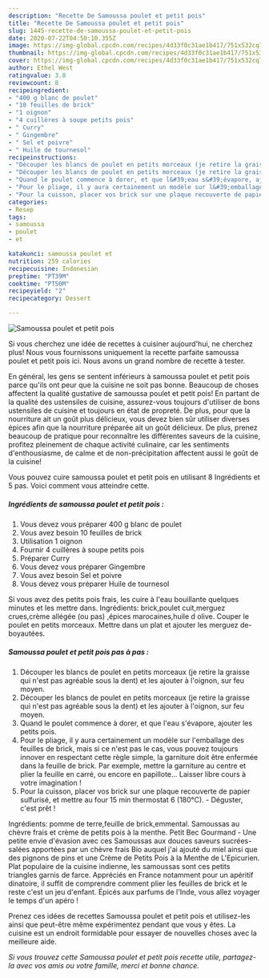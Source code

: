 ```yaml
---
description: "Recette De Samoussa poulet et petit pois"
title: "Recette De Samoussa poulet et petit pois"
slug: 1445-recette-de-samoussa-poulet-et-petit-pois
date: 2020-07-22T04:50:10.355Z
image: https://img-global.cpcdn.com/recipes/4d33f0c31ae1b417/751x532cq70/samoussa-poulet-et-petit-pois-photo-principale-de-la-recette.jpg
thumbnail: https://img-global.cpcdn.com/recipes/4d33f0c31ae1b417/751x532cq70/samoussa-poulet-et-petit-pois-photo-principale-de-la-recette.jpg
cover: https://img-global.cpcdn.com/recipes/4d33f0c31ae1b417/751x532cq70/samoussa-poulet-et-petit-pois-photo-principale-de-la-recette.jpg
author: Ethel West
ratingvalue: 3.8
reviewcount: 8
recipeingredient:
- "400 g blanc de poulet"
- "10 feuilles de brick"
- "1 oignon"
- "4 cuillères à soupe petits pois"
- " Curry"
- " Gingembre"
- " Sel et poivre"
- " Huile de tournesol"
recipeinstructions:
- "Découper les blancs de poulet en petits morceaux (je retire la graisse qui n&#39;est pas agréable sous la dent) et les ajouter à l&#39;oignon, sur feu moyen."
- "Découper les blancs de poulet en petits morceaux (je retire la graisse qui n&#39;est pas agréable sous la dent) et les ajouter à l&#39;oignon, sur feu moyen."
- "Quand le poulet commence à dorer, et que l&#39;eau s&#39;évapore, ajouter les petits pois."
- "Pour le pliage, il y aura certainement un modèle sur l&#39;emballage des feuilles de brick, mais si ce n&#39;est pas le cas, vous pouvez toujours innover en respectant cette règle simple, la garniture doit être enfermée dans la feuille de brick. Par exemple, mettre la garniture au centre et plier la feuille en carré, ou encore en papillote... Laisser libre cours à votre imagination !"
- "Pour la cuisson, placer vos brick sur une plaque recouverte de papier sulfurisé, et mettre au four 15 min thermostat 6 (180°C). Déguster, c&#39;est prêt !"
categories:
- Resep
tags:
- samoussa
- poulet
- et

katakunci: samoussa poulet et 
nutrition: 259 calories
recipecuisine: Indonesian
preptime: "PT39M"
cooktime: "PT50M"
recipeyield: "2"
recipecategory: Dessert

---
```



![Samoussa poulet et petit pois](https://img-global.cpcdn.com/recipes/4d33f0c31ae1b417/751x532cq70/samoussa-poulet-et-petit-pois-photo-principale-de-la-recette.jpg)

Si vous cherchez une idée de recettes à cuisiner aujourd'hui, ne cherchez plus! Nous vous fournissons uniquement la recette parfaite samoussa poulet et petit pois ici. Nous avons un grand nombre de recette à tester.

En général, les gens se sentent inférieurs à samoussa poulet et petit pois parce qu'ils ont peur que la cuisine ne soit pas bonne. Beaucoup de choses affectent la qualité gustative de samoussa poulet et petit pois! En partant de la qualité des ustensiles de cuisine, assurez-vous toujours d'utiliser de bons ustensiles de cuisine et toujours en état de propreté. De plus, pour que la nourriture ait un goût plus délicieux, vous devez bien sûr utiliser diverses épices afin que la nourriture préparée ait un goût délicieux. De plus, prenez beaucoup de pratique pour reconnaître les différentes saveurs de la cuisine, profitez pleinement de chaque activité culinaire, car les sentiments d'enthousiasme, de calme et de non-précipitation affectent aussi le goût de la cuisine!

<!--inarticleads1-->

Vous pouvez cuire samoussa poulet et petit pois en utilisant 8 Ingrédients et 5 pas. Voici comment vous atteindre cette.

##### Ingrédients de samoussa poulet et petit pois :

1. Vous devez vous préparer 400 g blanc de poulet
1. Vous avez besoin 10 feuilles de brick
1. Utilisation 1 oignon
1. Fournir 4 cuillères à soupe petits pois
1. Préparer  Curry
1. Vous devez vous préparer  Gingembre
1. Vous avez besoin  Sel et poivre
1. Vous devez vous préparer  Huile de tournesol


Si vous avez des petits pois frais, les cuire à l&#39;eau bouillante quelques minutes et les mettre dans. Ingrédients: brick,poulet cuit,merguez crues,crème allégée (ou pas) ,épices marocaines,huile d olive. Couper le poulet en petits morceaux. Mettre dans un plat et ajouter les merguez de-boyautées. 

<!--inarticleads2-->

##### Samoussa poulet et petit pois pas à pas :

1. Découper les blancs de poulet en petits morceaux (je retire la graisse qui n&#39;est pas agréable sous la dent) et les ajouter à l&#39;oignon, sur feu moyen.
1. Découper les blancs de poulet en petits morceaux (je retire la graisse qui n&#39;est pas agréable sous la dent) et les ajouter à l&#39;oignon, sur feu moyen.
1. Quand le poulet commence à dorer, et que l&#39;eau s&#39;évapore, ajouter les petits pois.
1. Pour le pliage, il y aura certainement un modèle sur l&#39;emballage des feuilles de brick, mais si ce n&#39;est pas le cas, vous pouvez toujours innover en respectant cette règle simple, la garniture doit être enfermée dans la feuille de brick. Par exemple, mettre la garniture au centre et plier la feuille en carré, ou encore en papillote... Laisser libre cours à votre imagination !
1. Pour la cuisson, placer vos brick sur une plaque recouverte de papier sulfurisé, et mettre au four 15 min thermostat 6 (180°C). - Déguster, c&#39;est prêt !


Ingrédients: pomme de terre,feuille de brick,emmental. Samoussas au chèvre frais et crème de petits pois à la menthe. Petit Bec Gourmand - Une petite envie d&#39;évasion avec ces Samoussas aux douces saveurs sucrées-salées apportées par un chèvre frais Bio auquel j&#39;ai ajouté du miel ainsi que des pignons de pins et une Crème de Petits Pois à la Menthe de L&#39;Epicurien. Plat populaire de la cuisine indienne, les samoussas sont ces petits triangles garnis de farce. Appréciés en France notamment pour un apéritif dinatoire, il suffit de comprendre comment plier les feuilles de brick et le reste c&#39;est un jeu d&#39;enfant. Épicés aux parfums de l&#39;Inde, vous allez voyager le temps d&#39;un apéro ! 

<!--inarticleads1-->

<p>
Prenez ces idées de recettes Samoussa poulet et petit pois et utilisez-les ainsi que peut-être même expérimentez pendant que vous y êtes. La cuisine est un endroit formidable pour essayer de nouvelles choses avec la meilleure aide.
</p>

<p>
<i>Si vous trouvez cette Samoussa poulet et petit pois recette utile, partagez-la avec vos amis ou votre famille, merci et bonne chance.</i>
</p>
